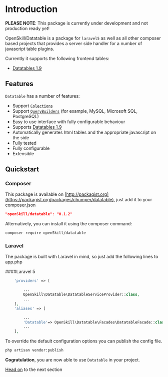 # Introduction

**PLEASE NOTE**: This package is currently under development and not production ready yet!

OpenSkill/Datatable is a package for `laravel5` as well as all other composer based projects that provides a server side handler for a number of javascript table plugins.

Currently it supports the following frontend tables:

- [Datatables 1.9](http://legacy.datatables.net/)

## Features

`Datatable` has a number of features:

- Support [`Colections`](basic-usage.md)
- Support [`QueryBuilders`](database-usage.md) (for example, MySQL, Microsoft SQL, PostgreSQL)
- Easy to use interface with fully configurable behaviour
- Supports [Datatables 1.9](http://legacy.datatables.net/)
- Automatically generates html tables and the appropriate javascript on the side
- Fully tested
- Fully configurable
- Extensible

## Quickstart

### Composer
This package is available on [http://packagist.org](https://packagist.org/packages/chumper/datatable), just add it to your composer.json

```json
"openSkill/datatable": "0.1.2"
```

Alternatively, you can install it using the composer command:
```bash
composer require openSkill/datatable
```

### Laravel 

The package is built with Laravel in mind, so just add the following lines to app.php

####Laravel 5
```php
    'providers' => [

        ...
        OpenSkill\Datatable\DatatableServiceProvider::class,
        ...
    ],
    'aliases' => [

    	...
        'Datatable'=> OpenSkill\Datatable\Facades\DatatableFacade::class,
    	...
    ],
```

To override the default configuration options you can publish the config file.
```bash
php artisan vendor:publish
```

**Cogratulation**, you are now able to use `Datatable` in your project. 

[Head on](basic-usage.md) to the next section 


